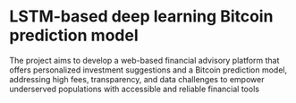 # LSTM-based deep learning Bitcoin prediction model
The project aims to develop a web-based financial advisory platform that offers personalized investment suggestions and a Bitcoin prediction model, addressing high fees, transparency, and data challenges to empower underserved populations with accessible and reliable financial tools
